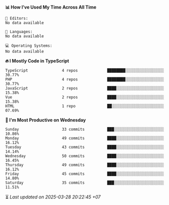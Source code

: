 <!--START_SECTION:readme-stats-->
**📊 How I’ve Used My Time Across All Time**

```text
📝 Editors:
No data available

💬 Languages:
No data available

💻 Operating Systems:
No data available
```

**🔥 I Mostly Code in TypeScript**

```text
TypeScript               4 repos             ████████░░░░░░░░░░░░░░░░░   30.77%
PHP                      4 repos             ████████░░░░░░░░░░░░░░░░░   30.77%
JavaScript               2 repos             ████░░░░░░░░░░░░░░░░░░░░░   15.38%
Vue                      2 repos             ████░░░░░░░░░░░░░░░░░░░░░   15.38%
HTML                     1 repo              ██░░░░░░░░░░░░░░░░░░░░░░░   07.69%
```

**📅 I'm Most Productive on Wednesday**

```text
Sunday                   33 commits          ███░░░░░░░░░░░░░░░░░░░░░░   10.86%
Monday                   49 commits          ████░░░░░░░░░░░░░░░░░░░░░   16.12%
Tuesday                  43 commits          ████░░░░░░░░░░░░░░░░░░░░░   14.14%
Wednesday                50 commits          ████░░░░░░░░░░░░░░░░░░░░░   16.45%
Thursday                 49 commits          ████░░░░░░░░░░░░░░░░░░░░░   16.12%
Friday                   45 commits          ████░░░░░░░░░░░░░░░░░░░░░   14.80%
Saturday                 35 commits          ███░░░░░░░░░░░░░░░░░░░░░░   11.51%
```



⏳ *Last updated on 2025-03-28 20:22:45 +07*
<!--END_SECTION:readme-stats-->